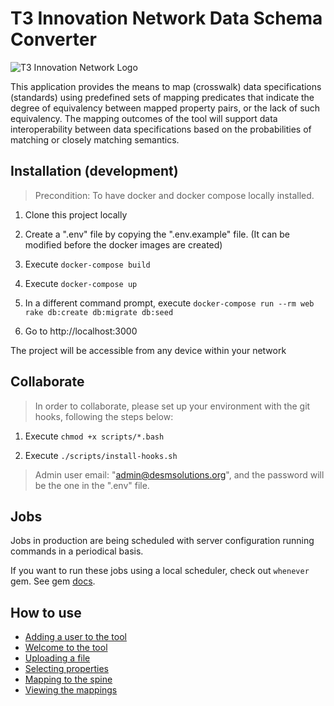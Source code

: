 # T3 Innovation Network Data Schema Converter

![T3 Innovation Network Logo](https://res.cloudinary.com/ricardo-gamarra/image/upload/v1609273002/t3-desm/T3Logo_lv3xpn.png)

This application provides the means to map (crosswalk) data specifications (standards) using predefined sets of mapping predicates that indicate the degree of equivalency between mapped property pairs, or the lack of such equivalency. The mapping outcomes of the tool will support data interoperability between data specifications based on the probabilities of matching or closely matching semantics.

## Installation (development)

> Precondition: To have docker and docker compose locally installed.

1. Clone this project locally

2. Create a ".env" file by copying the ".env.example" file. (It can be modified before the docker images are created)

2. Execute `docker-compose build`

3. Execute `docker-compose up`

4. In a different command prompt, execute `docker-compose run --rm web rake db:create db:migrate db:seed`

5. Go to http://localhost:3000

The project will be accessible from any device within your network

## Collaborate

> In order to collaborate, please set up your environment with the git hooks, following the steps below:

1. Execute `chmod +x scripts/*.bash`

2. Execute `./scripts/install-hooks.sh`

> Admin user email: "admin@desmsolutions.org", and the password will be the one in the ".env" file.

## Jobs

Jobs in production are being scheduled with server configuration running commands in a periodical basis.

If you want to run these jobs using a local scheduler, check out `whenever` gem. See gem [docs](https://github.com/javan/whenever).

## How to use

- [Adding a user to the tool](https://github.com/t3-innovation-network/desm/tree/master/walkthrough/0-adding-a-user.md)
- [Welcome to the tool](https://github.com/t3-innovation-network/desm/tree/master/walkthrough/1-welcome-to-the-tool.md)
- [Uploading a file](https://github.com/t3-innovation-network/desm/tree/master/walkthrough/2-uploading-a-file.md)
- [Selecting properties](https://github.com/t3-innovation-network/desm/tree/master/walkthrough/3-selecting-properties.md)
- [Mapping to the spine](https://github.com/t3-innovation-network/desm/tree/master/walkthrough/4-mapping-to-the-spine.md)
- [Viewing the mappings](https://github.com/t3-innovation-network/desm/tree/master/walkthrough/5-viewing-the-mappings.md)